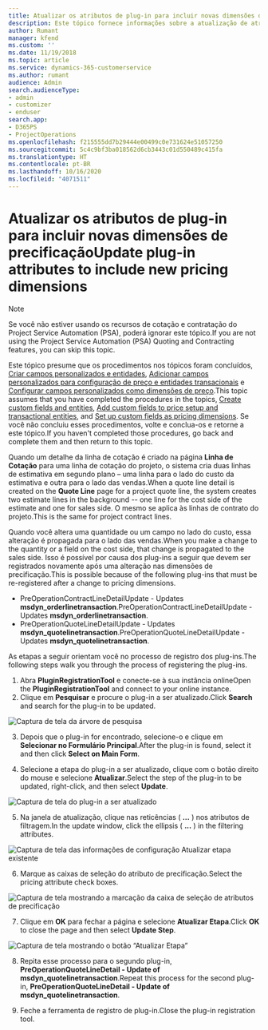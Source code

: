 ```yaml
---
title: Atualizar os atributos de plug-in para incluir novas dimensões de precificação
description: Este tópico fornece informações sobre a atualização de atributos de plug-in para dimensões de precificação.
author: Rumant
manager: kfend
ms.custom: ''
ms.date: 11/19/2018
ms.topic: article
ms.service: dynamics-365-customerservice
ms.author: rumant
audience: Admin
search.audienceType:
- admin
- customizer
- enduser
search.app:
- D365PS
- ProjectOperations
ms.openlocfilehash: f215555dd7b29444e00499c0e731624e51057250
ms.sourcegitcommit: 5c4c9bf3ba018562d6cb3443c01d550489c415fa
ms.translationtype: HT
ms.contentlocale: pt-BR
ms.lasthandoff: 10/16/2020
ms.locfileid: "4071511"
---
```

# <a name="update-plug-in-attributes-to-include-new-pricing-dimensions"></a><span data-ttu-id="574f2-103">Atualizar os atributos de plug-in para incluir novas dimensões de precificação</span><span class="sxs-lookup"><span data-stu-id="574f2-103">Update plug-in attributes to include new pricing dimensions</span></span>

> [!NOTE]
> <span data-ttu-id="574f2-104">Se você não estiver usando os recursos de cotação e contratação do Project Service Automation (PSA), poderá ignorar este tópico.</span><span class="sxs-lookup"><span data-stu-id="574f2-104">If you are not using the Project Service Automation (PSA) Quoting and Contracting features, you can skip this topic.</span></span>

<span data-ttu-id="574f2-105">Este tópico presume que os procedimentos nos tópicos foram concluídos, [Criar campos personalizados e entidades](create-custom-fields-entities.md), [Adicionar campos personalizados para configuração de preço e entidades transacionais](field-references.md) e [Configurar campos personalizados como dimensões de preço](set-up-pricing-dimensions.md).</span><span class="sxs-lookup"><span data-stu-id="574f2-105">This topic assumes that you have completed the procedures in the topics, [Create custom fields and entities](create-custom-fields-entities.md), [Add custom fields to price setup and transactional entities](field-references.md), and [Set up custom fields as pricing dimensions](set-up-pricing-dimensions.md).</span></span> <span data-ttu-id="574f2-106">Se você não concluiu esses procedimentos, volte e conclua-os e retorne a este tópico.</span><span class="sxs-lookup"><span data-stu-id="574f2-106">If you haven't completed those procedures, go back and complete them and then return to this topic.</span></span>

<span data-ttu-id="574f2-107">Quando um detalhe da linha de cotação é criado na página **Linha de Cotação** para uma linha de cotação do projeto, o sistema cria duas linhas de estimativa em segundo plano – uma linha para o lado do custo da estimativa e outra para o lado das vendas.</span><span class="sxs-lookup"><span data-stu-id="574f2-107">When a quote line detail is created on the **Quote Line** page for a project quote line, the system creates two estimate lines in the background -- one line for the cost side of the estimate and one for sales side.</span></span> <span data-ttu-id="574f2-108">O mesmo se aplica às linhas de contrato do projeto.</span><span class="sxs-lookup"><span data-stu-id="574f2-108">This is the same  for project contract lines.</span></span>

<span data-ttu-id="574f2-109">Quando você altera uma quantidade ou um campo no lado do custo, essa alteração é propagada para o lado das vendas.</span><span class="sxs-lookup"><span data-stu-id="574f2-109">When you make a change to the quantity or a field on the cost side, that change is propagated to the sales side.</span></span> <span data-ttu-id="574f2-110">Isso é possível por causa dos plug-ins a seguir que devem ser registrados novamente após uma alteração nas dimensões de precificação.</span><span class="sxs-lookup"><span data-stu-id="574f2-110">This is possible because of the following plug-ins that must be re-registered after a change to pricing dimensions.</span></span>

- <span data-ttu-id="574f2-111">PreOperationContractLineDetailUpdate - Updates **msdyn_orderlinetransaction**.</span><span class="sxs-lookup"><span data-stu-id="574f2-111">PreOperationContractLineDetailUpdate - Updates **msdyn_orderlinetransaction**.</span></span>
- <span data-ttu-id="574f2-112">PreOperationQuoteLineDetailUpdate - Updates **msdyn_quotelinetransaction**.</span><span class="sxs-lookup"><span data-stu-id="574f2-112">PreOperationQuoteLineDetailUpdate - Updates **msdyn_quotelinetransaction**.</span></span>

<span data-ttu-id="574f2-113">As etapas a seguir orientam você no processo de registro dos plug-ins.</span><span class="sxs-lookup"><span data-stu-id="574f2-113">The following steps walk you through the process of registering the plug-ins.</span></span>

1. <span data-ttu-id="574f2-114">Abra **PluginRegistrationTool** e conecte-se à sua instância online</span><span class="sxs-lookup"><span data-stu-id="574f2-114">Open the **PluginRegistrationTool** and connect to your online instance.</span></span>
2. <span data-ttu-id="574f2-115">Clique em **Pesquisar** e procure o plug-in a ser atualizado.</span><span class="sxs-lookup"><span data-stu-id="574f2-115">Click **Search** and search for the plug-in to be updated.</span></span>

 ![Captura de tela da árvore de pesquisa](media/PRT-1.png)

3. <span data-ttu-id="574f2-117">Depois que o plug-in for encontrado, selecione-o e clique em **Selecionar no Formulário Principal**.</span><span class="sxs-lookup"><span data-stu-id="574f2-117">After the plug-in is found, select it and then click **Select on Main Form**.</span></span>

4. <span data-ttu-id="574f2-118">Selecione a etapa do plug-in a ser atualizado, clique com o botão direito do mouse e selecione **Atualizar**.</span><span class="sxs-lookup"><span data-stu-id="574f2-118">Select the step of the plug-in to be updated, right-click, and then select **Update**.</span></span>

 ![Captura de tela do plug-in a ser atualizado](media/PRT-2.png)
 
5. <span data-ttu-id="574f2-120">Na janela de atualização, clique nas reticências ( **...** ) nos atributos de filtragem.</span><span class="sxs-lookup"><span data-stu-id="574f2-120">In the update window, click the ellipsis ( **...** ) in the filtering attributes.</span></span>

 ![Captura de tela das informações de configuração Atualizar etapa existente](media/PRT-3.png)
 
6. <span data-ttu-id="574f2-122">Marque as caixas de seleção do atributo de precificação.</span><span class="sxs-lookup"><span data-stu-id="574f2-122">Select the pricing attribute check boxes.</span></span>

 ![Captura de tela mostrando a marcação da caixa de seleção de atributos de precificação](media/PRT-4.png)

7. <span data-ttu-id="574f2-124">Clique em **OK** para fechar a página e selecione **Atualizar Etapa**.</span><span class="sxs-lookup"><span data-stu-id="574f2-124">Click **OK** to close the page and then select **Update Step**.</span></span>

 ![Captura de tela mostrando o botão “Atualizar Etapa”](media/PRT-5.png)
 
8. <span data-ttu-id="574f2-126">Repita esse processo para o segundo plug-in, **PreOperationQuoteLineDetail - Update of msdyn_quotelinetransaction**.</span><span class="sxs-lookup"><span data-stu-id="574f2-126">Repeat this process for the second plug-in, **PreOperationQuoteLineDetail - Update of msdyn_quotelinetransaction**.</span></span>

9. <span data-ttu-id="574f2-127">Feche a ferramenta de registro de plug-in.</span><span class="sxs-lookup"><span data-stu-id="574f2-127">Close the plug-in registration tool.</span></span>

